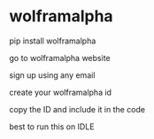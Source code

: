 # wolframalpha
pip install wolframalpha

go to wolframalpha website

sign up using any email

create your wolframalpha id

copy the ID and include it in the code

best to run this on IDLE
